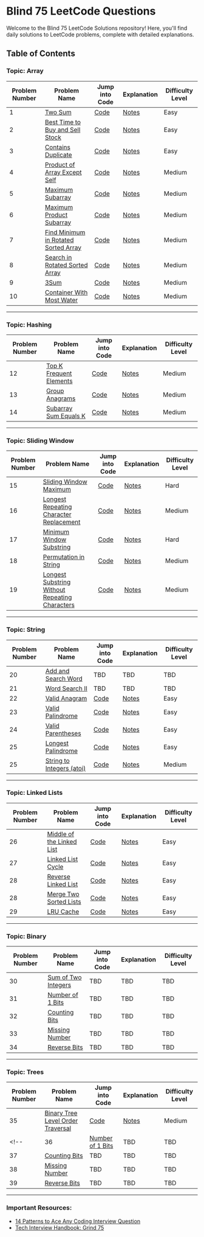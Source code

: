 # Blind 75 LeetCode Questions

<!-- ## Array
1. [Two Sum](https://leetcode.com/problems/two-sum/)
2. [Best Time to Buy and Sell Stock](https://leetcode.com/problems/best-time-to-buy-and-sell-stock/)
3. [Contains Duplicate](https://leetcode.com/problems/contains-duplicate/)
4. [Product of Array Except Self](https://leetcode.com/problems/product-of-array-except-self/)
5. [Maximum Subarray](https://leetcode.com/problems/maximum-subarray/)
6. [Maximum Product Subarray](https://leetcode.com/problems/maximum-product-subarray/)
7. [Find Minimum in Rotated Sorted Array](https://leetcode.com/problems/find-minimum-in-rotated-sorted-array/)
8. [Search in Rotated Sorted Array](https://leetcode.com/problems/search-in-rotated-sorted-array/)
9. [3Sum](https://leetcode.com/problems/3sum/)
10. [Container With Most Water](https://leetcode.com/problems/container-with-most-water/)
11. [kSum with K = 4](https://leetcode.com/problems/4sum)

## Hashing

12. [Top K Frequent Elements](https://leetcode.com/problems/top-k-frequent-elements/)
13. [Group Anagrams](https://leetcode.com/problems/group-anagrams/)
14. [Subarray Sum Equals K](https://leetcode.com/problems/subarray-sum-equals-k)

## Sliding Window

15. [Sliding Window Maximum](https://leetcode.com/problems/sliding-window-maximum/)
16. [Longest Repeating Character Replacement](https://leetcode.com/problems/longest-repeating-character-replacement/)
17. [Minimum Window Substring](https://leetcode.com/problems/minimum-window-substring/)
18. [Permutation in String](https://leetcode.com/problems/permutation-in-string/)
19. [Longest Substring Without Repeating Characters](https://leetcode.com/problems/longest-substring-without-repeating-characters/)

## String

20. [Add and Search Word](https://leetcode.com/problems/add-and-search-word-data-structure-design/)
21. [Word Search II](https://leetcode.com/problems/word-search-ii/)
22. [Valid Anagram](https://leetcode.com/problems/valid-anagram/)

## Binary
11. [Sum of Two Integers](https://leetcode.com/problems/sum-of-two-integers/)
12. [Number of 1 Bits](https://leetcode.com/problems/number-of-1-bits/)
13. [Counting Bits](https://leetcode.com/problems/counting-bits/)
14. [Missing Number](https://leetcode.com/problems/missing-number/)
15. [Reverse Bits](https://leetcode.com/problems/reverse-bits/)

## Dynamic Programming
16. [Climbing Stairs](https://leetcode.com/problems/climbing-stairs/)
17. [Coin Change](https://leetcode.com/problems/coin-change/)
18. [Longest Increasing Subsequence](https://leetcode.com/problems/longest-increasing-subsequence/)
19. [Longest Common Subsequence](https://leetcode.com/problems/longest-common-subsequence/)
20. [Word Break](https://leetcode.com/problems/word-break/)
21. [Combination Sum](https://leetcode.com/problems/combination-sum/)
22. [House Robber](https://leetcode.com/problems/house-robber/)
23. [House Robber II](https://leetcode.com/problems/house-robber-ii/)
24. [Decode Ways](https://leetcode.com/problems/decode-ways/)
25. [Unique Paths](https://leetcode.com/problems/unique-paths/)
26. [Jump Game](https://leetcode.com/problems/jump-game/)

## Interval
27. [Merge Intervals](https://leetcode.com/problems/merge-intervals/)
28. [Insert Interval](https://leetcode.com/problems/insert-interval/)
29. [Non-overlapping Intervals](https://leetcode.com/problems/non-overlapping-intervals/)
30. [Meeting Rooms](https://leetcode.com/problems/meeting-rooms/)
31. [Meeting Rooms II](https://leetcode.com/problems/meeting-rooms-ii/)

## Linked List
32. [Reverse a Linked List](https://leetcode.com/problems/reverse-linked-list/)
33. [Detect Cycle in a Linked List](https://leetcode.com/problems/linked-list-cycle/)
34. [Merge Two Sorted Lists](https://leetcode.com/problems/merge-two-sorted-lists/)
35. [Merge K Sorted Lists](https://leetcode.com/problems/merge-k-sorted-lists/)
36. [Remove Nth Node From End of List](https://leetcode.com/problems/remove-nth-node-from-end-of-list/)
37. [Reorder List](https://leetcode.com/problems/reorder-list/)

## Matrix

38. [Set Matrix Zeroes](https://leetcode.com/problems/set-matrix-zeroes/)
39. [Spiral Matrix](https://leetcode.com/problems/spiral-matrix/)
40. [Rotate Image](https://leetcode.com/problems/rotate-image/)
41. [Word Search](https://leetcode.com/problems/word-search/)
42. [Number of Islands](https://leetcode.com/problems/number-of-islands/)

## Graph

43. [Clone Graph](https://leetcode.com/problems/clone-graph/)
44. [Pacific Atlantic Water Flow](https://leetcode.com/problems/pacific-atlantic-water-flow/)
45. [Surrounded Regions](https://leetcode.com/problems/surrounded-regions/)
46. [Course Schedule](https://leetcode.com/problems/course-schedule/)
47. [Alien Dictionary](https://leetcode.com/problems/alien-dictionary/)
48. [Graph Valid Tree](https://leetcode.com/problems/graph-valid-tree/)
49. [Number of Connected Components in an Undirected Graph](https://leetcode.com/problems/number-of-connected-components-in-an-undirected-graph/)


## Heap

59. [Find Median from Data Stream](https://leetcode.com/problems/find-median-from-data-stream/)

## Stack and Queue

64. [Valid Parentheses](https://leetcode.com/problems/valid-parentheses/)
65. [Generate Parentheses](https://leetcode.com/problems/generate-parentheses/)
66. [Valid Palindrome](https://leetcode.com/problems/valid-palindrome/)
67. [Longest Palindromic Substring](https://leetcode.com/problems/longest-palindromic-substring/)
68. [Palindrome Partitioning](https://leetcode.com/problems/palindrome-partitioning/)

## Tree

69. [Invert Binary Tree](https://leetcode.com/problems/invert-binary-tree/)
70. [Maximum Depth of Binary Tree](https://leetcode.com/problems/maximum-depth-of-binary-tree/)
71. [Diameter of Binary Tree](https://leetcode.com/problems/diameter-of-binary-tree/)
72. [Balanced Binary Tree](https://leetcode.com/problems/balanced-binary-tree/)
73. [Same Tree](https://leetcode.com/problems/same-tree/)
74. [Subtree of Another Tree](https://leetcode.com/problems/subtree-of-another-tree/)
50. [Lowest Common Ancestor of a Binary Search Tree](https://leetcode.com/problems/lowest-common-ancestor-of-a-binary-search-tree/)
51. [Lowest Common Ancestor of a Binary Tree](https://leetcode.com/problems/lowest-common-ancestor-of-a-binary-tree/)
52. [Binary Tree Level Order Traversal](https://leetcode.com/problems/binary-tree-level-order-traversal/)
53. [Serialize and Deserialize Binary Tree](https://leetcode.com/problems/serialize-and-deserialize-binary-tree/)
54. [Kth Smallest Element in a BST](https://leetcode.com/problems/kth-smallest-element-in-a-bst/)
55. [Implement Trie (Prefix Tree)](https://leetcode.com/problems/implement-trie-prefix-tree/) -->

Welcome to the Blind 75 LeetCode Solutions repository! Here, you'll find daily solutions to LeetCode problems, complete with detailed explanations.

## Table of Contents

### Topic: Array

| Problem Number | Problem Name                                                                                                                    | Jump into Code | Explanation | Difficulty Level |
| -------------- | ------------------------------------------------------------------------------------------------------------------------------- | -------------- | ----------- | ---------------- |
| 1              | [Two Sum](https://leetcode.com/problems/two-sum/)                                                                               | [Code](array/2-sum/solution.py)            | [Notes](array/2-sum/notes.md)         | Easy              |
| 2              | [Best Time to Buy and Sell Stock](https://leetcode.com/problems/best-time-to-buy-and-sell-stock/)                               | [Code](array/best-time-to-buy-and-sell-stock/solution.py)            | [Notes](array/best-time-to-buy-and-sell-stock/notes.md)         | Easy              |
| 3              | [Contains Duplicate](https://leetcode.com/problems/contains-duplicate/)                                                         | [Code](array/contains-duplicate/solution.py)            | [Notes](array/contains-duplicate/notes.md)         | Easy              |
| 4              | [Product of Array Except Self](https://leetcode.com/problems/product-of-array-except-self/)                                     | [Code](array/product-of-array-except-self/solution.py)            | [Notes](array/product-of-array-except-self/notes.md)         | Medium              |
| 5              | [Maximum Subarray](https://leetcode.com/problems/maximum-subarray/)                                                             | [Code](array/maximum-subarray/solution.py)            | [Notes](array/maximum-subarray/notes.md)         | Medium              |
| 6              | [Maximum Product Subarray](https://leetcode.com/problems/maximum-product-subarray/)                                             | [Code](array/maximum-product-subarray/solution.py)            | [Notes](array/maximum-product-subarray/notes.md)         | Medium              |
| 7              | [Find Minimum in Rotated Sorted Array](https://leetcode.com/problems/find-minimum-in-rotated-sorted-array/)                     | [Code](array/find-minimum-in-rotated-sorted-array/solution.py)            | [Notes](array/find-minimum-in-rotated-sorted-array/notes.md)         | Medium              |
| 8              | [Search in Rotated Sorted Array](https://leetcode.com/problems/search-in-rotated-sorted-array/)                                 | [Code](array/search-in-rotated-sorted-array/solution.py)            | [Notes](array/search-in-rotated-sorted-array/notes.md)         | Medium              |
| 9              | [3Sum](https://leetcode.com/problems/3sum/)                                                                                     | [Code](array/3sum/solution.py)            | [Notes](array/3sum/notes.md)         | Medium              |
| 10             | [Container With Most Water](https://leetcode.com/problems/container-with-most-water/)                                           | [Code](array/container-with-most-water/solution.py)            | [Notes](array/container-with-most-water/notes.md)         | Medium              |

---

### Topic: Hashing

| Problem Number | Problem Name                                                                                                                    | Jump into Code | Explanation | Difficulty Level |
| -------------- | ------------------------------------------------------------------------------------------------------------------------------- | -------------- | ----------- | ---------------- |
| 12             | [Top K Frequent Elements](https://leetcode.com/problems/top-k-frequent-elements/)                                               | [Code](hashing/top-k-frequent-elements/solution.py)            | [Notes](hashing/top-k-frequent-elements/notes.md)         | Medium              |
| 13             | [Group Anagrams](https://leetcode.com/problems/group-anagrams/)                                                                 | [Code](hashing/group-anagrams/solution.py)            | [Notes](hashing/group-anagrams/notes.md)         | Medium              |
| 14             | [Subarray Sum Equals K](https://leetcode.com/problems/subarray-sum-equals-k)                                                    | [Code](hashing/subarray-sum-equals-k/solution.py)            | [Notes](hashing/subarray-sum-equals-k/notes.md)         | Medium              |

---

### Topic: Sliding Window

| Problem Number | Problem Name                                                                                                                    | Jump into Code | Explanation | Difficulty Level |
| -------------- | ------------------------------------------------------------------------------------------------------------------------------- | -------------- | ----------- | ---------------- |
| 15             | [Sliding Window Maximum](https://leetcode.com/problems/sliding-window-maximum/)                                                 | [Code](sliding-window/sliding-window-maximum/solution.py)            | [Notes](sliding-window/sliding-window-maximum/notes.md)         | Hard              |
| 16             | [Longest Repeating Character Replacement](https://leetcode.com/problems/longest-repeating-character-replacement/)               | [Code](sliding-window/longest-repeating-character-replacement/solution.py)            | [Notes](sliding-window/longest-repeating-character-replacement/notes.md)         | Medium              |
| 17             | [Minimum Window Substring](https://leetcode.com/problems/minimum-window-substring/)                                             | [Code](sliding-window/minimum-window-substring/solution.py)            | [Notes](sliding-window/minimum-window-substring/notes.md)         | Hard              |
| 18             | [Permutation in String](https://leetcode.com/problems/permutation-in-string/)                                                   | [Code](sliding-window/permutation-in-string/solution.py)            | [Notes](sliding-window/permutation-in-string/notes.md)         | Medium              |
| 19             | [Longest Substring Without Repeating Characters](https://leetcode.com/problems/longest-substring-without-repeating-characters/) | [Code](sliding-window/longest-substring-without-repeating-characters/solution.py)            | [Notes](sliding-window/longest-substring-without-repeating-characters/notes.md)         | Medium              |

---

### Topic: String

| Problem Number | Problem Name                                                                                                                    | Jump into Code | Explanation | Difficulty Level |
| -------------- | ------------------------------------------------------------------------------------------------------------------------------- | -------------- | ----------- | ---------------- |
| 20             | [Add and Search Word](https://leetcode.com/problems/add-and-search-word-data-structure-design/)                                 | TBD            | TBD         | TBD              |
| 21             | [Word Search II](https://leetcode.com/problems/word-search-ii/)                                                                 | TBD            | TBD         | TBD              |
| 22             | [Valid Anagram](https://leetcode.com/problems/valid-anagram/)                                                                   | [Code](string/valid-anagram/solution.py)            | [Notes](string/valid-anagram/notes.md)         | Easy              |
| 23             | [Valid Palindrome](https://leetcode.com/problems/valid-palindrome/)                                                                   | [Code](string/valid-palindrome/solution.py)            | [Notes](string/valid-palindrome/notes.md)         | Easy              |
| 24             | [Valid Parentheses](https://leetcode.com/problems/valid-parentheses/)                                                                   | [Code](string/valid-parentheses/solution.py)            | [Notes](string/valid-parentheses/notes.md)         | Easy              |
| 25             | [Longest Palindrome](https://leetcode.com/problems/longest-palindrome/)                                                                   | [Code](string/longest-palindrome/solution.py)            | [Notes](string/longest-palindrome/notes.md)         | Easy              |
| 25             | [String to Integers (atoi)](https://leetcode.com/problems/string-to-integer-atoi/)                                                                   | [Code](string/string-to-integer-atoi/solution.py)            | [Notes](string/string-to-integer-atoi/notes.md)         | Medium              |

---

### Topic: Linked Lists

| Problem Number | Problem Name                                                                                                                    | Jump into Code | Explanation | Difficulty Level |
| -------------- | ------------------------------------------------------------------------------------------------------------------------------- | -------------- | ----------- | ---------------- |
| 26             | [Middle of the Linked List](https://leetcode.com/problems/middle-of-the-linked-list)                                 | [Code](linked-lists/middle-of-the-linked-list/solution.py)            | [Notes](linked-lists/middle-of-the-linked-list/notes.md)         | Easy |
| 27             | [Linked List Cycle](https://leetcode.com/problems/linked-list-cycle)                                 | [Code](linked-lists/linked-list-cycle/solution.py)            | [Notes](linked-lists/linked-list-cycle/notes.md)         | Easy |
| 28             | [Reverse Linked List](https://leetcode.com/problems/reverse-linked-list)                                 | [Code](linked-lists/reverse-linked-list/solution.py)            | [Notes](linked-lists/reverse-linked-list/notes.md)         | Easy |
| 28             | [Merge Two Sorted Lists](https://leetcode.com/problems/merge-two-sorted-lists/)                                 | [Code](linked-lists/merge-two-sorted-lists/solution.py)            | [Notes](linked-lists/merge-two-sorted-lists/notes.md)         | Easy |
| 29             | [LRU Cache](https://leetcode.com/problems/lru-cache/)                                 | [Code](linked-lists/lru-cache/solution.py)            | [Notes](linked-lists/lru-cache/notes.md)         | Easy |


---

### Topic: Binary

| Problem Number | Problem Name                                                                                                                    | Jump into Code | Explanation | Difficulty Level |
| -------------- | ------------------------------------------------------------------------------------------------------------------------------- | -------------- | ----------- | ---------------- |
| 30             | [Sum of Two Integers](https://leetcode.com/problems/sum-of-two-integers/)                                                       | TBD            | TBD         | TBD              |
| 31             | [Number of 1 Bits](https://leetcode.com/problems/number-of-1-bits/)                                                             | TBD            | TBD         | TBD              |
| 32             | [Counting Bits](https://leetcode.com/problems/counting-bits/)                                                                   | TBD            | TBD         | TBD              |
| 33             | [Missing Number](https://leetcode.com/problems/missing-number/)                                                                 | TBD            | TBD         | TBD              |
| 34             | [Reverse Bits](https://leetcode.com/problems/reverse-bits/)                                                                     | TBD            | TBD         | TBD              |

---

### Topic: Trees

| Problem Number | Problem Name                                                                                                                    | Jump into Code | Explanation | Difficulty Level |
| -------------- | ------------------------------------------------------------------------------------------------------------------------------- | -------------- | ----------- | ---------------- |
| 35             | [Binary Tree Level Order Traversal](https://leetcode.com/problems/binary-tree-level-order-traversal/)                                                       | [Code](trees/binary-tree-level-order-traversal/solution.py)            | [Notes](trees/binary-tree-level-order-traversal/notes.md)         | Medium              |
<!-- | 36             | [Number of 1 Bits](https://leetcode.com/problems/number-of-1-bits/)                                                             | TBD            | TBD         | TBD              |
| 37             | [Counting Bits](https://leetcode.com/problems/counting-bits/)                                                                   | TBD            | TBD         | TBD              |
| 38             | [Missing Number](https://leetcode.com/problems/missing-number/)                                                                 | TBD            | TBD         | TBD              |
| 39             | [Reverse Bits](https://leetcode.com/problems/reverse-bits/)                                                                     | TBD            | TBD         | TBD              | -->

---


### Important Resources:

* [14 Patterns to Ace Any Coding Interview Question](https://hackernoon.com/14-patterns-to-ace-any-coding-interview-question-c5bb3357f6ed)
* [Tech Interview Handbook: Grind 75](https://www.techinterviewhandbook.org/grind75/)
